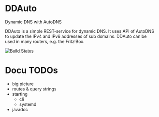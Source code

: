 # DDAuto

Dynamic DNS with AutoDNS

DDAuto is a simple REST-service for dynamic DNS. It uses API of AutoDNS to update the IPv4 and IPv6 addresses of sub domains. DDAuto can be used in many routers, e.g. the Fritz!Box.

[![Build Status](https://www.travis-ci.com/th-schwarz/DDAuto.svg?token=qSPv4SNGn1yMojeF1zXi&branch=develop)](https://www.travis-ci.com/th-schwarz/DDAuto)

# Docu TODOs

* big picture
* routes & query strings
* starting 
  * cli
  * systemd
* javadoc
